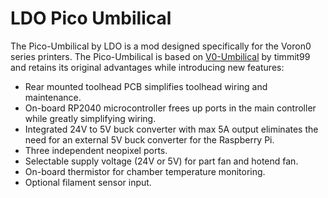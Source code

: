 # LDO Pico Umbilical  
The Pico-Umbilical by LDO is a mod designed specifically for the Voron0 series printers. The Pico-Umbilical is based on [V0-Umbilical](https://github.com/VoronDesign/Voron-Hardware/tree/master/V0-Umbilical) by timmit99 and retains its original advantages while introducing new features: 
- Rear mounted toolhead PCB simplifies toolhead wiring and maintenance.
- On-board RP2040 microcontroller frees up ports in the main controller while greatly simplifying wiring.
- Integrated 24V to 5V buck converter with max 5A output eliminates the need for an external 5V buck converter for the Raspberry Pi.
- Three independent neopixel ports.
- Selectable supply voltage (24V or 5V) for part fan and hotend fan.
- On-board thermistor for chamber temperature monitoring.
- Optional filament sensor input.